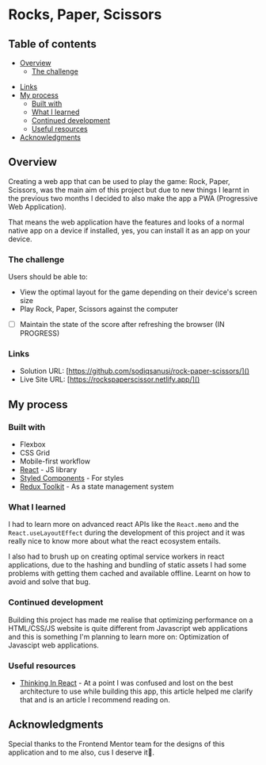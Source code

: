 # Rocks, Paper, Scissors

## Table of contents

- [Overview](#overview)
  - [The challenge](#the-challenge)
<!--   - [Screenshot](#screenshot) -->
  - [Links](#links)
- [My process](#my-process)
  - [Built with](#built-with)
  - [What I learned](#what-i-learned)
  - [Continued development](#continued-development)
  - [Useful resources](#useful-resources)
- [Acknowledgments](#acknowledgments)

## Overview
Creating a web app that can be used to play the game: Rock, Paper, Scissors, was the main aim of this project
but due to new things I learnt in the previous two months I decided to also make the app a PWA (Progressive Web Application).

That means the web application have the features and looks of a normal native app on a device if installed, yes, you can install it as an app on your device.

### The challenge

Users should be able to:

- View the optimal layout for the game depending on their device's screen size
- Play Rock, Paper, Scissors against the computer
- [ ] Maintain the state of the score after refreshing the browser (IN PROGRESS)

<!-- ### Screenshot

![](./screenshot.jpg) -->

### Links

- Solution URL: [https://github.com/sodiqsanusi/rock-paper-scissors/]()
- Live Site URL: [https://rockspaperscissor.netlify.app/]()

## My process

### Built with

- Flexbox
- CSS Grid
- Mobile-first workflow
- [React](https://reactjs.org/) - JS library
- [Styled Components](https://styled-components.com/) - For styles
- [Redux Toolkit](https://redux-toolkit.js.org/) - As a state management system


### What I learned

I had to learn more on advanced react APIs like the `React.memo` and the `React.useLayoutEffect` during the development of this project
and it was really nice to know more about what the react ecosystem entails.

I also had to brush up on creating optimal service workers in react applications, due to the hashing and bundling of static assets I 
had some problems with getting them cached and available offline. Learnt on how to avoid and solve that bug.

### Continued development

Building this project has made me realise that optimizing performance on a HTML/CSS/JS website is quite different from
Javascript web applications and this is something I'm planning to learn more on: Optimization of Javascipt web applications.

### Useful resources

- [Thinking In React](https://reactjs.org/docs/thinking-in-react.html) - At a point I was confused and lost on the best architecture to use while building this app, this article helped me clarify that and is an article I recommend reading on.

## Acknowledgments

Special thanks to the Frontend Mentor team for the designs of this application and to me also, cus I deserve it🙂.
